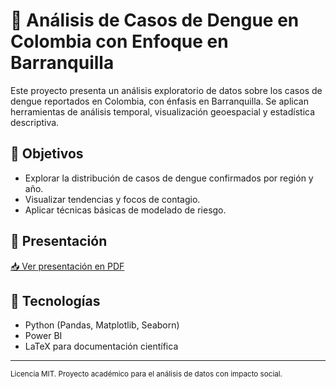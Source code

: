   <h1>🦟 Análisis de Casos de Dengue en Colombia con Enfoque en Barranquilla</h1>

  <p>Este proyecto presenta un análisis exploratorio de datos sobre los casos de dengue reportados en Colombia, con énfasis en Barranquilla. Se aplican herramientas de análisis temporal, visualización geoespacial y estadística descriptiva.</p>

  <h2>📌 Objetivos</h2>
  <ul>
    <li>Explorar la distribución de casos de dengue confirmados por región y año.</li>
    <li>Visualizar tendencias y focos de contagio.</li>
    <li>Aplicar técnicas básicas de modelado de riesgo.</li>
  </ul>

  <h2>📄 Presentación</h2>
  <p><a href="Presentación_AnálisisDengue.pdf" target="_blank">📥 Ver presentación en PDF</a></p>

  <h2>🔧 Tecnologías</h2>
  <ul>
    <li>Python (Pandas, Matplotlib, Seaborn)</li>
    <li>Power BI</li>
    <li>LaTeX para documentación científica</li>
  </ul>
  </p>

  <hr>
  <p><small>Licencia MIT. Proyecto académico para el análisis de datos con impacto social.</small></p>
</body>
</html>
